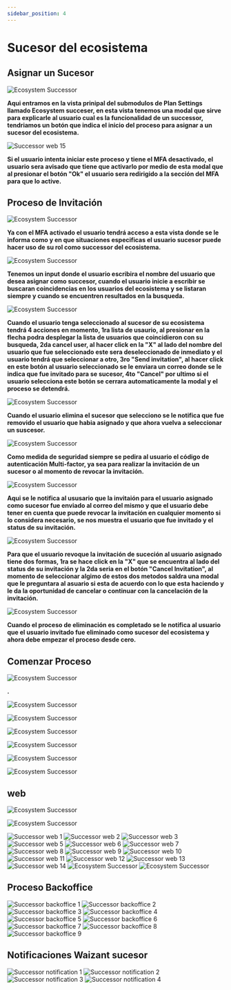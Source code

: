 ```yaml
---
sidebar_position: 4
---
```


# Sucesor del ecosistema

## Asignar un Sucesor

![Ecosystem Successor](/img/store-usuario/ecosystem-successor-1.png)

**Aqui entramos en la vista prinipal del submodulos de Plan Settings llamado Ecosystem succeser, en esta vista tenemos una modal que sirve para explicarle al usuario cual es la funcionalidad de un successor, tendriamos un botón que indica el inicio del proceso para asignar a un sucesor del ecosistema.**

![Successor web 15](/img/store-usuario/successor-web-15.png)

**Si el usuario intenta iniciar este proceso y tiene el MFA desactivado, el usuario sera avisado que tiene que activarlo por medio de esta modal que al presionar el botón "Ok" el usuario sera redirigido a la sección del MFA para que lo active.**

## Proceso de Invitación

![Ecosystem Successor](/img/store-usuario/ecosystem-successor-2.png)

**Ya con el MFA activado el usuario tendrá acceso a esta vista donde se le informa como y en que situaciones especificas el usuario sucesor puede hacer uso de su rol como successor del ecosistema.**

![Ecosystem Successor](/img/store-usuario/ecosystem-successor-3.png)

**Tenemos un input donde el usuario escribira el nombre del usuario que desea asignar como succesor, cuando el usuario inicie a escribir se buscaran coincidencias en los usuarios del ecosistema y se listaran siempre y cuando se encuentren resultados en la busqueda.**

![Ecosystem Successor](/img/store-usuario/ecosystem-successor-4.png)

**Cuando el usuario tenga seleccionado al sucesor de su ecosistema tendrá 4 acciones en momento, 1ra lista de usaurio, al presionar en la flecha podra desplegar la lista de usuarios que coincidieron con su busqueda, 2da cancel user, al hacer click en la "X" al lado del nombre del usuario que fue seleccionado este sera deseleccionado de inmediato y el usuario tendrá que seleccionar a otro, 3ro "Send invitation", al hacer click en este botón al usuario seleccionado se le enviara un correo donde se le indica que fue invitado para se sucesor, 4to "Cancel" por ultimo si el usuario selecciona este botón se cerrara automaticamente la modal y el proceso se detendrá.**

![Ecosystem Successor](/img/store-usuario/ecosystem-successor-5.png)

**Cuando el usuario elimina el sucesor que selecciono se le notifica que fue removido el usuario que habia asignado y que ahora vuelva a seleccionar un suscesor.**

![Ecosystem Successor](/img/store-usuario/ecosystem-successor-6.png)

**Como medida de seguridad siempre se pedira al usuario el código de autenticación Multi-factor, ya sea para realizar la invitación de un sucesor o al momento de revocar la invitación.**

![Ecosystem Successor](/img/store-usuario/ecosystem-successor-7.png)

**Aqui se le notifica al ususario que la invitaión para el usuario asignado como sucesor fue enviado al correo del mismo y que el usuario debe tener en cuenta que puede revocar la invitación en cualquier momento si lo considera necesario, se nos muestra el usuario que fue invitado y el status de su invitación.**

![Ecosystem Successor](/img/store-usuario/ecosystem-successor-8.png)

**Para que el usuario revoque la invitación de suceción al usuario asignado tiene dos formas, 1ra se hace click en la "X" que se encuentra al lado del status de su invitación y la 2da seria en el botón "Cancel Invitation", al momento de seleccionar algimo de estos dos metodos saldra una modal que le preguntara al asuario si esta de acuerdo con lo que esta haciendo y le da la oportunidad de cancelar o continuar con la cancelación de la invitación.**

![Ecosystem Successor](/img/store-usuario/ecosystem-successor-11.png)

**Cuando el proceso de eliminación es completado se le notifica al usuario que el usuario invitado fue eliminado como sucesor del ecosistema y ahora debe empezar el proceso desde cero.**

## Comenzar Proceso

![Ecosystem Successor](/img/store-usuario/ecosystem-successor-14.png)

**.**

![Ecosystem Successor](/img/store-usuario/ecosystem-successor-15.png)

![Ecosystem Successor](/img/store-usuario/ecosystem-successor-16.png)

![Ecosystem Successor](/img/store-usuario/ecosystem-successor-17.png)

![Ecosystem Successor](/img/store-usuario/ecosystem-successor-18.png)

![Ecosystem Successor](/img/store-usuario/ecosystem-successor-19.png)

![Ecosystem Successor](/img/store-usuario/ecosystem-successor-20.png)

## web

![Ecosystem Successor](/img/store-usuario/ecosystem-successor-21.png)

![Ecosystem Successor](/img/store-usuario/ecosystem-successor-22.png)

![Successor web 1](/img/store-usuario/successor-web-1.png)
![Successor web 2](/img/store-usuario/successor-web-2.png)
![Successor web 3](/img/store-usuario/successor-web-3.png)
![Successor web 5](/img/store-usuario/successor-web-5.png)
![Successor web 6](/img/store-usuario/successor-web-6.png)
![Successor web 7](/img/store-usuario/successor-web-7.png)
![Successor web 8](/img/store-usuario/successor-web-8.png)
![Successor web 9](/img/store-usuario/successor-web-9.png)
![Successor web 10](/img/store-usuario/successor-web-10.png)
![Successor web 11](/img/store-usuario/successor-web-11.png)
![Successor web 12](/img/store-usuario/successor-web-12.png)
![Successor web 13](/img/store-usuario/successor-web-13.png)
![Successor web 14](/img/store-usuario/successor-web-14.png)
![Ecosystem Successor](/img/store-usuario/ecosystem-successor-9.png)
![Ecosystem Successor](/img/store-usuario/ecosystem-successor-10.png)

## Proceso Backoffice

![Successor backoffice 1](/img/store-usuario/successor-backoffice-1.png)
![Successor backoffice 2](/img/store-usuario/successor-backoffice-2.png)
![Successor backoffice 3](/img/store-usuario/successor-backoffice-3.png)
![Successor backoffice 4](/img/store-usuario/successor-backoffice-4.png)
![Successor backoffice 5](/img/store-usuario/successor-backoffice-5.png)
![Successor backoffice 6](/img/store-usuario/successor-backoffice-6.png)
![Successor backoffice 7](/img/store-usuario/successor-backoffice-7.png)
![Successor backoffice 8](/img/store-usuario/successor-backoffice-8.png)
![Successor backoffice 9](/img/store-usuario/successor-backoffice-9.png)

## Notificaciones Waizant sucesor

![Successor notification 1](/img/store-usuario/notification-successor-1.png)
![Successor notification 2](/img/store-usuario/notification-successor-2.png)
![Successor notification 3](/img/store-usuario/notification-successor-3.png)
![Successor notification 4](/img/store-usuario/notification-successor-4.png)
